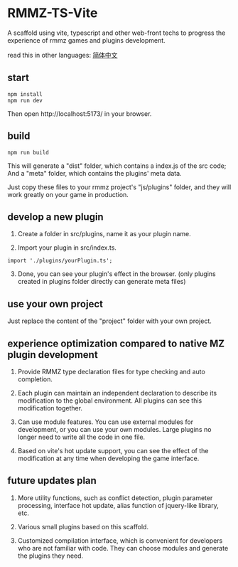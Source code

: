 # RMMZ-TS-Vite
A scaffold using vite, typescript and other web-front techs to progress the experience of rmmz games and plugins development.

read this in other languages: [简体中文](README_ch.md)

## start
```
npm install
npm run dev
```
Then open http://localhost:5173/ in your browser.

## build
```
npm run build
```
This will generate a "dist" folder, which contains a index.js of the src code;
And a "meta" folder, which contains the plugins' meta data.

Just copy these files to your rmmz project's "js/plugins" folder, and they will work greatly on your game in production.

## develop a new plugin
1. Create a folder in src/plugins, name it as your plugin name.

2. Import your plugin in src/index.ts.
``` 
import './plugins/yourPlugin.ts';
```
3. Done, you can see your plugin's effect in the browser.
(only plugins created in plugins folder directly can generate meta files)

## use your own project
Just replace the content of the "project" folder with your own project.

## experience optimization compared to native MZ plugin development

1. Provide RMMZ type declaration files for type checking and auto completion.

2. Each plugin can maintain an independent declaration to describe its modification to the global environment. All plugins can see this modification together.

3. Can use module features. You can use external modules for development, or you can use your own modules. Large plugins no longer need to write all the code in one file.

4. Based on vite's hot update support, you can see the effect of the modification at any time when developing the game interface.

## future updates plan
1. More utility functions, such as conflict detection, plugin parameter processing, interface hot update, alias function of jquery-like library, etc.

2. Various small plugins based on this scaffold.

3. Customized compilation interface, which is convenient for developers who are not familiar with code. They can choose modules and generate the plugins they need.


